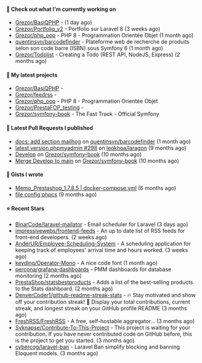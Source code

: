 #### 👷 Check out what I'm currently working on

- [Grezor/BasiQPHP](https://github.com/Grezor/BasiQPHP) -  (1 day ago)
- [Grezor/Portfolio_v2](https://github.com/Grezor/Portfolio_v2) - Portfolio sur Laravel 8 (3 weeks ago)
- [Grezor/php_oop](https://github.com/Grezor/php_oop) - PHP 8 - Programmation Orientée Objet (1 month ago)
- [quentinsvn/barcodefinder](https://github.com/quentinsvn/barcodefinder) - Plateforme web de recherche de produits selon son code barre (ISBN) sous Symfony 6 (1 month ago)
- [Grezor/Todolist](https://github.com/Grezor/Todolist) - Creating a Todo (REST API, NodeJS, Express) (2 months ago)

#### 🌱 My latest projects

- [Grezor/BasiQPHP](https://github.com/Grezor/BasiQPHP) - 
- [Grezor/feedrss](https://github.com/Grezor/feedrss) - 
- [Grezor/php_oop](https://github.com/Grezor/php_oop) - PHP 8 - Programmation Orientée Objet
- [Grezor/PrestaFOP_testing](https://github.com/Grezor/PrestaFOP_testing) - 
- [Grezor/symfony-book](https://github.com/Grezor/symfony-book) - The Fast Track - Official Symfony

#### 🔨 Latest Pull Requests I published

- [docs: add section mailhog](https://github.com/quentinsvn/barcodefinder/pull/2) on [quentinsvn/barcodefinder](https://github.com/quentinsvn/barcodefinder) (1 month ago)
- [latest version phpmyadmin #298](https://github.com/leokhoa/laragon/pull/299) on [leokhoa/laragon](https://github.com/leokhoa/laragon) (9 months ago)
- [Develop](https://github.com/Grezor/symfony-book/pull/2) on [Grezor/symfony-book](https://github.com/Grezor/symfony-book) (10 months ago)
- [Merge Develop to main](https://github.com/Grezor/symfony-book/pull/1) on [Grezor/symfony-book](https://github.com/Grezor/symfony-book) (10 months ago)

#### 📓 Gists I wrote

- [Memo_Prestashop_1.7.8.5 | docker-compose.yml](https://gist.github.com/eb78b378ed9f40780dc077b361ead337) (6 months ago)
- [file config phpcs](https://gist.github.com/27d8a6056d2e171aed20c26699439861) (9 months ago)

#### ⭐ Recent Stars

- [BinarCode/laravel-mailator](https://github.com/BinarCode/laravel-mailator) - Email scheduler for Laravel (3 days ago)
- [impressivewebs/frontend-feeds](https://github.com/impressivewebs/frontend-feeds) - An up to date list of RSS feeds for front-end developers. (2 weeks ago)
- [AnderUR/Employee-Scheduling-System](https://github.com/AnderUR/Employee-Scheduling-System) - A scheduling application for keeping track of employees&#39; arrival time and hours worked. (3 weeks ago)
- [keyding/Operator-Mono](https://github.com/keyding/Operator-Mono) - A nice code font (1 month ago)
- [percona/grafana-dashboards](https://github.com/percona/grafana-dashboards) - PMM dashboards for database monitoring (2 months ago)
- [PrestaShop/statsbestproducts](https://github.com/PrestaShop/statsbestproducts) - Adds a list of the best-selling products to the Stats dashboard. (2 months ago)
- [DenverCoder1/github-readme-streak-stats](https://github.com/DenverCoder1/github-readme-streak-stats) - 🔥 Stay motivated and show off your contribution streak! 🌟 Display your total contributions, current streak, and longest streak on your GitHub profile README (3 months ago)
- [FreshRSS/FreshRSS](https://github.com/FreshRSS/FreshRSS) - A free, self-hostable aggregator… (3 months ago)
- [Syknapse/Contribute-To-This-Project](https://github.com/Syknapse/Contribute-To-This-Project) - This project is waiting for your contribution. If you have never contributed code on GitHub before, this is the project to get you started. (3 months ago)
- [cybercog/laravel-ban](https://github.com/cybercog/laravel-ban) - Laravel Ban simplify blocking and banning Eloquent models. (3 months ago)
